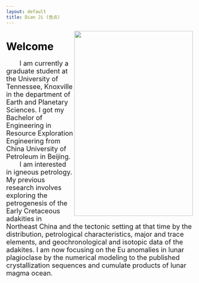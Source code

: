 ```yaml
---
layout: default
title: Dian Ji (吉点)
---
```

<img align="right" src="https://dian01811.github.io/files/photo.jpg" width="320" height="500">

# <span style="color:black">Welcome</span>
  
<font size=4>&emsp;&emsp;I am currently a graduate student at the University of Tennessee, Knoxville in the department of Earth and Planetary Sciences. I got my Bachelor of Engineering in Resource Exploration Engineering from China University of Petroleum in Beijing.<br>&emsp;&emsp;I am interested in igneous petrology. My previous research involves exploring the petrogenesis of the Early Cretaceous adakities in Northeast China and the tectonic setting at that time by the distribution, petrological characteristics, major and trace elements, and geochronological and isotopic data of the adakites. I am now focusing on the Eu anomalies in lunar plagioclase by the numerical modeling to the published crystallization sequences and cumulate products of lunar magma ocean.</font>

